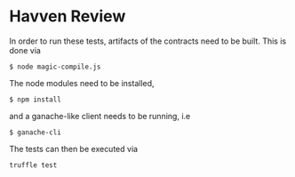 # Havven Review 

In order to run these tests, artifacts of the contracts need to be built. This
is done via 

```
$ node magic-compile.js
```

The node modules need to be installed, 

```
$ npm install
```

and a ganache-like client needs to be running, i.e 

```
$ ganache-cli
```

The tests can then be executed via 

```
truffle test
```
